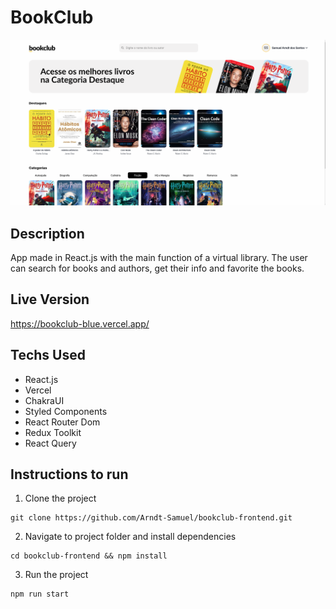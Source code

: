 # BookClub

[![BookClub Demo](/public/img/demo.png 'BookClub Demo')](https://github.com/Arndt-Samuel/bookclub-frontend/blob/main/public/img/demo.png)

## Description

App made in React.js with the main function of a virtual library.
The user can search for books and authors, get their info and favorite the books.

## Live Version

<https://bookclub-blue.vercel.app/>

## Techs Used

- React.js
- Vercel
- ChakraUI
- Styled Components
- React Router Dom
- Redux Toolkit
- React Query

## Instructions to run

1. Clone the project

```
git clone https://github.com/Arndt-Samuel/bookclub-frontend.git
```

2. Navigate to project folder and install dependencies

```
cd bookclub-frontend && npm install
```

3. Run the project

```
npm run start
```